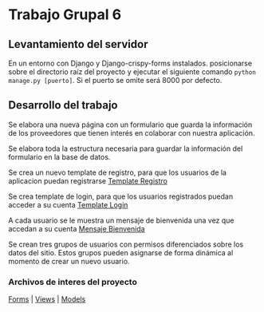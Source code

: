 # Trabajo Grupal 6

## Levantamiento del servidor

En un entorno con Django y Django-crispy-forms instalados. posicionarse sobre el directorio raíz del proyecto y ejecutar el siguiente comando `python manage.py [puerto]`. Si el puerto se omite será 8000 por defecto.

## Desarrollo del trabajo

Se elabora una nueva página con un formulario que guarda la información de los proveedores que tienen interés en colaborar con nuestra aplicación.

Se elabora toda la estructura necesaria para guardar la información del formulario en la base de datos. 

Se crea un nuevo template de registro, para que los usuarios de la aplicacion puedan registrarse [Template Registro](usuarios/templates/usuarios/registro.html)

Se crea template de login, para que los usuarios registrados puedan acceder a su cuenta [Template Login](usuarios/templates/usuarios/login.html)

A cada usuario se le muestra un mensaje de bienvenida una vez que accedan a su cuenta [Mensaje Bienvenida](usuarios/templates/usuarios/perfil.html)

Se crean tres grupos de usuarios con permisos diferenciados sobre los datos del sitio. Estos grupos pueden asignarse de forma dinámica al momento de crear un nuevo usuario.

### Archivos de interes del proyecto

[Forms](usuarios/forms.py) | [Views](usuarios/views.py) | [Models](Clientes/models.py) 